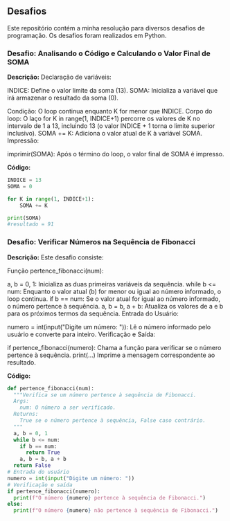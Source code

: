 ## Desafios

Este repositório contém a minha resolução para diversos desafios de programação. Os desafios foram realizados em Python.

### Desafio: Analisando o Código e Calculando o Valor Final de SOMA

**Descrição:**
Declaração de variáveis:

INDICE: Define o valor limite da soma (13).
SOMA: Inicializa a variável que irá armazenar o resultado da soma (0).

Condição: O loop continua enquanto K for menor que INDICE.
Corpo do loop:
O laço for K in range(1, INDICE+1) percorre os valores de K no intervalo de 1 a 13, incluindo 13 (o valor INDICE + 1 torna o limite superior inclusivo).
SOMA += K: Adiciona o valor atual de K à variável SOMA.
Impressão:

imprimir(SOMA): Após o término do loop, o valor final de SOMA é impresso.

**Código:**
```python
INDICE = 13
SOMA = 0

for K in range(1, INDICE+1):
    SOMA += K

print(SOMA)
#resultado = 91
```

### Desafio: Verificar Números na Sequência de Fibonacci

**Descrição:**
Este desafio consiste: 

Função pertence_fibonacci(num):

a, b = 0, 1: Inicializa as duas primeiras variáveis da sequência.
while b <= num: Enquanto o valor atual (b) for menor ou igual ao número informado, o loop continua.
if b == num: Se o valor atual for igual ao número informado, o número pertence à sequência.
a, b = b, a + b: Atualiza os valores de a e b para os próximos termos da sequência.
Entrada do Usuário:

numero = int(input("Digite um número: ")): Lê o número informado pelo usuário e converte para inteiro.
Verificação e Saída:

if pertence_fibonacci(numero): Chama a função para verificar se o número pertence à sequência.
print(...) Imprime a mensagem correspondente ao resultado.

**Código:**
```python
def pertence_fibonacci(num):
  """Verifica se um número pertence à sequência de Fibonacci.
  Args:
    num: O número a ser verificado.
  Returns:
    True se o número pertence à sequência, False caso contrário.
  """
  a, b = 0, 1
  while b <= num:
    if b == num:
      return True
    a, b = b, a + b
  return False
# Entrada do usuário
numero = int(input("Digite um número: "))
# Verificação e saída
if pertence_fibonacci(numero):
  print(f"O número {numero} pertence à sequência de Fibonacci.")
else:
  print(f"O número {numero} não pertence à sequência de Fibonacci.")
```

